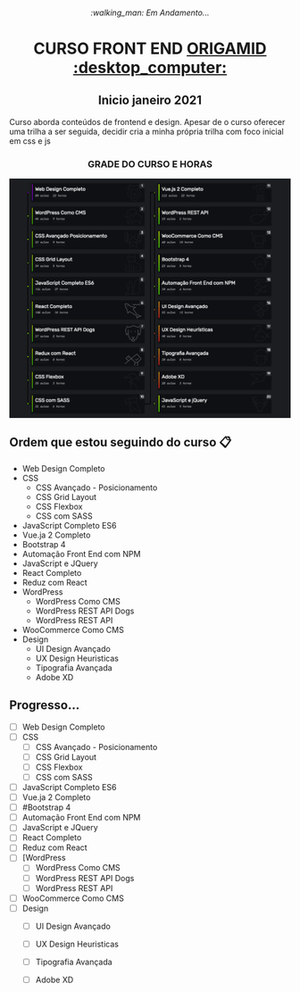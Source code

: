 <h6 align="center"> 
:walking_man: Em Andamento...  
</h6>

<h1 align="center"> CURSO FRONT END <a href="https://www.origamid.com.br">ORIGAMID :desktop_computer:</a> </h1>

<h2 align="center"> Inicio janeiro 2021</h2>
 <p> Curso aborda conteúdos de frontend e design. Apesar de o curso oferecer uma trilha a ser seguida, decidir cria a minha própria trilha com foco inicial em css e js</p>
 
 
<h3 align="center"> 
GRADE DO CURSO E HORAS
</h3>

<img align="center" src="https://github.com/AdilsonMJ/CURSO-FRONTEND-ORIGAMID/blob/main/screenshots/Grade%20Do%20Curso.png"  >



## Ordem que estou seguindo do curso :clipboard:
-  Web Design Completo
-  CSS
 	 -  CSS Avançado - Posicionamento
 	 -  CSS Grid Layout
 	 -  CSS Flexbox
 	 -  CSS com SASS
-  JavaScript Completo ES6
-  Vue.ja 2 Completo
-  Bootstrap 4
-  Automação Front End com NPM
-  JavaScript e JQuery
-  React Completo
-  Reduz com React
-  WordPress
	  -  WordPress Como CMS
	  -  WordPress REST API Dogs
 	  -  WordPress REST API
-  WooCommerce Como CMS
-  Design
	  -  UI Design Avançado
 	  -  UX Design Heuristicas
	  -  Tipografia Avançada
	  -  Adobe XD
	  


## Progresso... 

- [ ] Web Design Completo
- [ ] CSS
  - [ ] CSS Avançado - Posicionamento
  - [ ] CSS Grid Layout
  - [ ] CSS Flexbox
  - [ ] CSS com SASS
- [ ] JavaScript Completo ES6
- [ ] Vue.ja 2 Completo
- [ ] #Bootstrap 4
- [ ] Automação Front End com NPM
- [ ] JavaScript e JQuery
- [ ] React Completo
- [ ] Reduz com React
- [ ] [WordPress
  - [ ] WordPress Como CMS
  - [ ] WordPress REST API Dogs
  - [ ] WordPress REST API
- [ ] WooCommerce Como CMS
- [ ] Design
  - [ ] UI Design Avançado
  - [ ] UX Design Heuristicas
  - [ ] Tipografia Avançada
  - [ ] Adobe XD

